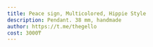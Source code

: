 ```yaml
---
title: Peace sign, Multicolored, Hippie Style
description: Pendant. 38 mm, handmade
author: https://t.me/thegello
cost: 3000₸
---
```

